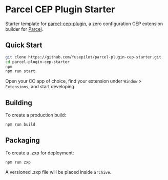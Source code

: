 # Parcel CEP Plugin Starter

Starter template for [parcel-cep-plugin](https://github.com/fusepilot/parcel-plugin-cep), a zero configuration CEP extension builder for [Parcel](https://github.com/parcel-bundler/parcel).

## Quick Start

```sh
git clone https://github.com/fusepilot/parcel-plugin-cep-starter.git
cd parcel-plugin-cep-starter
npm
npm run start
```

Open your CC app of choice, find your extension under `Window` > `Extensions`, and start developing.

## Building

To create a production build:

```sh
npm run build
```

## Packaging

To create a .zxp for deployment:

```sh
npm run zxp
```

A versioned .zxp file will be placed inside `archive`.
